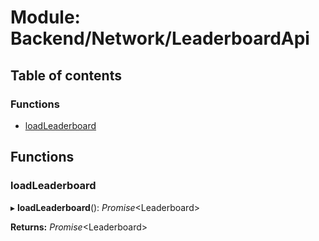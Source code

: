 # Module: Backend/Network/LeaderboardApi

## Table of contents

### Functions

- [loadLeaderboard](backend_network_leaderboardapi.md#loadleaderboard)

## Functions

### loadLeaderboard

▸ **loadLeaderboard**(): _Promise_<Leaderboard\>

**Returns:** _Promise_<Leaderboard\>
